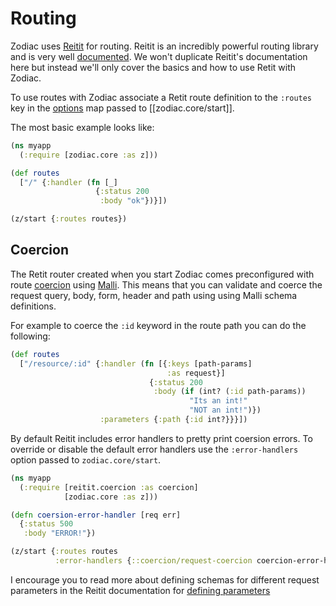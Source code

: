# Routing

Zodiac uses [Reitit](https://github.com/metosin/reitit) for routing. Reitit is
an incredibly powerful routing library and is very well
[documented](https://cljdoc.org/d/metosin/reitit/). We won't duplicate Reitit's
documentation here but instead we'll only cover the basics and how to use Retit
with Zodiac.

To use routes with Zodiac associate a Retit route definition to the `:routes` key in
the [options](Readme.md#options) map passed to [[zodiac.core/start]].

The most basic example looks like:

```clojure
(ns myapp
  (:require [zodiac.core :as z]))

(def routes
  ["/" {:handler (fn [_]
                   {:status 200
                    :body "ok"})}])

(z/start {:routes routes})
```

## Coercion

The Retit router created when you start Zodiac comes preconfigured with route
[coercion](https://cljdoc.org/d/metosin/reitit/doc/coercion/coercion-explained)
using [Malli](https://github.com/metosin/malli). This means that you can
validate and coerce the request query, body, form, header and path using using
Malli schema definitions.

For example to coerce the `:id` keyword in the route path you can do the following:

```clojure
(def routes
  ["/resource/:id" {:handler (fn [{:keys [path-params]
                                   :as request}]
                               {:status 200
                                :body (if (int? (:id path-params))
                                        "Its an int!"
                                        "NOT an int!")})
                    :parameters {:path {:id int?}}}])
```

By default Reitit includes error handlers to pretty print coersion errors. To
override or disable the default error handlers use the `:error-handlers` option
passed to `zodiac.core/start`.

```clojure
(ns myapp
  (:require [reitit.coercion :as coercion]
            [zodiac.core :as z]))

(defn coersion-error-handler [req err]
  {:status 500
   :body "ERROR!"})

(z/start {:routes routes
          :error-handlers {::coercion/request-coercion coercion-error-handler}})
```

I encourage you to read more about defining schemas for different request parameters in the Reitit documentation for [defining parameters]( https://cljdoc.org/d/metosin/reitit/0.7.2/doc/coercion/coercion-explained#defining-parameters)
